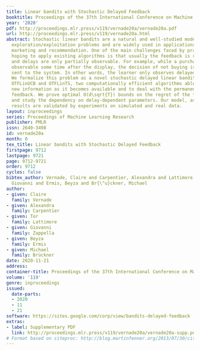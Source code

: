 ```yaml
---
title: Linear bandits with Stochastic Delayed Feedback
booktitle: Proceedings of the 37th International Conference on Machine Learning
year: '2020'
pdf: http://proceedings.mlr.press/v119/vernade20a/vernade20a.pdf
url: http://proceedings.mlr.press/v119/vernade20a.html
abstract: Stochastic linear bandits are a natural and well-studied model for structured
  exploration/exploitation problems and are widely used in applications such as on-line
  marketing and recommendation. One of the main challenges faced by practitioners
  hoping to apply existing algorithms is that usually the feedback is randomly delayed
  and delays are only partially observable. For example, while a purchase is usually
  observable some time after the display, the decision of not buying is never explicitly
  sent to the system. In other words, the learner only observes delayed positive events.
  We formalize this problem as a novel stochastic delayed linear bandit and propose
  OTFLinUCB and OTFLinTS, two computationally efficient algorithms able to integrate
  new information as it becomes available and to deal with the permanently censored
  feedback. We prove optimal O(d\sqrt{T}) bounds on the regret of the first algorithm
  and study the dependency on delay-dependent parameters. Our model, assumptions and
  results are validated by experiments on simulated and real data.
layout: inproceedings
series: Proceedings of Machine Learning Research
publisher: PMLR
issn: 2640-3498
id: vernade20a
month: 0
tex_title: Linear bandits with Stochastic Delayed Feedback
firstpage: 9712
lastpage: 9721
page: 9712-9721
order: 9712
cycles: false
bibtex_author: Vernade, Claire and Carpentier, Alexandra and Lattimore, Tor and Zappella,
  Giovanni and Ermis, Beyza and Br{\"u}ckner, Michael
author:
- given: Claire
  family: Vernade
- given: Alexandra
  family: Carpentier
- given: Tor
  family: Lattimore
- given: Giovanni
  family: Zappella
- given: Beyza
  family: Ermis
- given: Michael
  family: Brückner
date: 2020-11-21
address: 
container-title: Proceedings of the 37th International Conference on Machine Learning
volume: '119'
genre: inproceedings
issued:
  date-parts:
  - 2020
  - 11
  - 21
software: https://sites.google.com/corp/view/bandits-delayed-feedback
extras:
- label: Supplementary PDF
  link: http://proceedings.mlr.press/v119/vernade20a/vernade20a-supp.pdf
# Format based on citeproc: http://blog.martinfenner.org/2013/07/30/citeproc-yaml-for-bibliographies/
---
```


